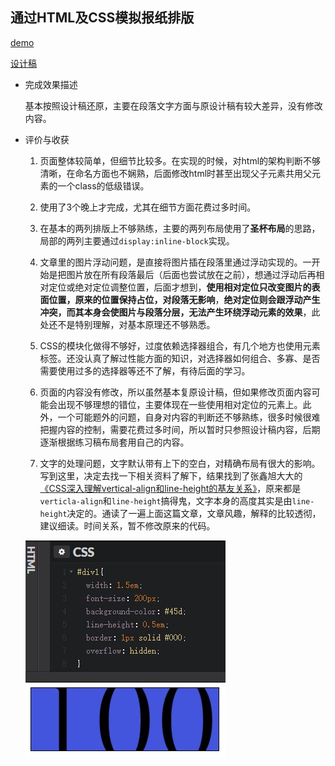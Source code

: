 ## 通过HTML及CSS模拟报纸排版

[demo](https://github.com/zcqno1/baidu-frontend-2016/tree/master/task0001/task0001-6/task0001-6.html)

[设计稿](https://github.com/zcqno1/baidu-frontend-2016/tree/master/task0001/task0001-6/img/task_1_6_2.jpg)

* 完成效果描述

	基本按照设计稿还原，主要在段落文字方面与原设计稿有较大差异，没有修改内容。

* 评价与收获

	1. 页面整体较简单，但细节比较多。在实现的时候，对html的架构判断不够清晰，在命名方面也不娴熟，后面修改html时甚至出现父子元素共用父元素的一个class的低级错误。

	2. 使用了3个晚上才完成，尤其在细节方面花费过多时间。

	3. 在基本的两列排版上不够熟练，主要的两列布局使用了**圣杯布局**的思路，局部的两列主要通过`display:inline-block`实现。

	4. 文章里的图片浮动问题，是直接将图片插在段落里通过浮动实现的。一开始是把图片放在所有段落最后（后面也尝试放在之前），想通过浮动后再相对定位或绝对定位调整位置，后面才想到，**使用相对定位只改变图片的表面位置，原来的位置保持占位，对段落无影响**，**绝对定位则会跟浮动产生冲突，而其本身会使图片与段落分层，无法产生环绕浮动元素的效果**，此处还不是特别理解，对基本原理还不够熟悉。

	5. CSS的模块化做得不够好，过度依赖选择器组合，有几个地方也使用元素标签。还没认真了解过性能方面的知识，对选择器如何组合、多寡、是否需要使用过多的选择器等还不了解，有待后面的学习。

	6. 页面的内容没有修改，所以虽然基本复原设计稿，但如果修改页面内容可能会出现不够理想的错位，主要体现在一些使用相对定位的元素上。此外，一个可能题外的问题，自身对内容的判断还不够熟练，很多时候很难把握内容的控制，需要花费过多时间，所以暂时只参照设计稿内容，后期逐渐根据练习稿布局套用自己的内容。

	7. 文字的处理问题，文字默认带有上下的空白，对精确布局有很大的影响。写到这里，决定去找一下相关资料了解下，结果找到了张鑫旭大大的[《CSS深入理解vertical-align和line-height的基友关系》](http://www.zhangxinxu.com/wordpress/2015/08/css-deep-understand-vertical-align-and-line-height/)，原来都是`verticla-align`和`line-height`搞得鬼，文字本身的高度其实是由`line-height`决定的。通读了一遍上面这篇文章，文章风趣，解释的比较透彻，建议细读。时间关系，暂不修改原来的代码。

	![line-height决定文字高度](img/line-height.jpg)